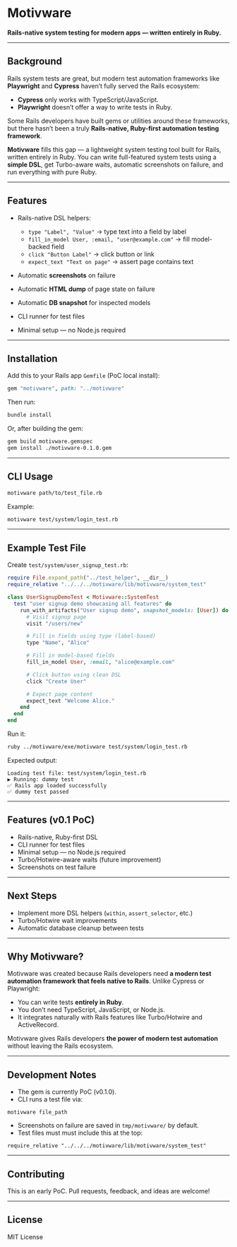 # Motivware

**Rails-native system testing for modern apps — written entirely in Ruby.**

---

## Background

Rails system tests are great, but modern test automation frameworks like **Playwright** and **Cypress** haven’t fully served the Rails ecosystem:

* **Cypress** only works with TypeScript/JavaScript.
* **Playwright** doesn’t offer a way to write tests in Ruby.

Some Rails developers have built gems or utilities around these frameworks, but there hasn’t been a truly **Rails-native, Ruby-first automation testing framework**.

**Motivware** fills this gap — a lightweight system testing tool built for Rails, written entirely in Ruby. You can write full-featured system tests using a **simple DSL**, get Turbo-aware waits, automatic screenshots on failure, and run everything with pure Ruby.

---

## Features

* Rails-native DSL helpers:

  * `type "Label", "Value"` → type text into a field by label
  * `fill_in_model User, :email, "user@example.com"` → fill model-backed field
  * `click "Button Label"` → click button or link
  * `expect_text "Text on page"` → assert page contains text
* Automatic **screenshots** on failure
* Automatic **HTML dump** of page state on failure
* Automatic **DB snapshot** for inspected models
* CLI runner for test files
* Minimal setup — no Node.js required

---

## Installation

Add this to your Rails app `Gemfile` (PoC local install):

```ruby
gem "motivware", path: "../motivware"
```

Then run:

```bash
bundle install
```

Or, after building the gem:

```bash
gem build motivware.gemspec
gem install ./motivware-0.1.0.gem
```

---

## CLI Usage

```bash
motivware path/to/test_file.rb
```

Example:

```bash
motivware test/system/login_test.rb
```

---

## Example Test File

Create `test/system/user_signup_test.rb`:

```ruby
require File.expand_path("../test_helper", __dir__)
require_relative "../../../motivware/lib/motivware/system_test"

class UserSignupDemoTest < Motivware::SystemTest
  test "user signup demo showcasing all features" do
    run_with_artifacts("User signup demo", snapshot_models: [User]) do
      # Visit signup page
      visit "/users/new"

      # Fill in fields using type (label-based)
      type "Name", "Alice"

      # Fill in model-based fields
      fill_in_model User, :email, "alice@example.com"

      # Click button using clean DSL
      click "Create User"

      # Expect page content
      expect_text "Welcome Alice."
    end
  end
end
```

Run it:

```bash
ruby ../motivware/exe/motivware test/system/login_test.rb
```

Expected output:

```
Loading test file: test/system/login_test.rb
▶️ Running: dummy test
✅ Rails app loaded successfully
✅ dummy test passed
```

---

## Features (v0.1 PoC)

* Rails-native, Ruby-first DSL
* CLI runner for test files
* Minimal setup — no Node.js required
* Turbo/Hotwire-aware waits (future improvement)
* Screenshots on test failure

---

## Next Steps

* Implement more DSL helpers (`within`, `assert_selector`, etc.)
* Turbo/Hotwire wait improvements
* Automatic database cleanup between tests

---

## Why Motivware?

Motivware was created because Rails developers need **a modern test automation framework that feels native to Rails**. Unlike Cypress or Playwright:

* You can write tests **entirely in Ruby**.
* You don’t need TypeScript, JavaScript, or Node.js.
* It integrates naturally with Rails features like Turbo/Hotwire and ActiveRecord.

Motivware gives Rails developers **the power of modern test automation** without leaving the Rails ecosystem.

---

## Development Notes

* The gem is currently PoC (v0.1.0).
* CLI runs a test file via:

```
motivware file_path
```

* Screenshots on failure are saved in `tmp/motivware/` by default.
* Test files must must include this at the top:

```
require_relative "../../../motivware/lib/motivware/system_test"
```

---

## Contributing

This is an early PoC. Pull requests, feedback, and ideas are welcome!

---

## License

MIT License
